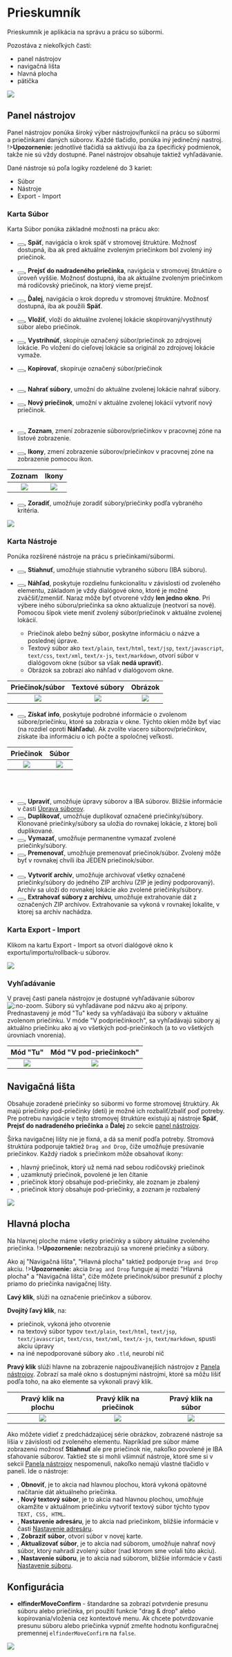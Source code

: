 # Prieskumník

Prieskumník je aplikácia na správu a prácu so súbormi.

Pozostáva z niekoľkých častí:
- panel nástrojov
- navigačná lišta
- hlavná plocha
- pätička

![](page.png)

## Panel nástrojov

Panel nástrojov ponúka široký výber nástrojov/funkcií na prácu so súbormi a priečinkami daných súborov. Každé tlačidlo, ponúka iný jedinečný nastroj.
!>**Upozornenie:** jednotlivé tlačidlá sa aktivujú iba za špecifický podmienok, takže nie sú vždy dostupné. Panel nástrojov obsahuje taktiež vyhľadávanie.

Dané nástroje sú poľa logiky rozdelené do 3 kariet:
- Súbor
- Nástroje
- Export - Import

### Karta Súbor

Karta Súbor ponúka základné možnosti na prácu ako:

- <button class="btn btn-sm btn-outline-secondary"><span><i class="ti ti-arrow-left"></i></span></button>, **Späť**, navigácia o krok späť v stromovej štruktúre. Možnosť dostupná, iba ak pred aktuálne zvoleným priečinkom bol zvolený iný priečinok.
- <button class="btn btn-sm btn-outline-secondary"><span><i class="ti ti-arrow-up"></i></span></button>, **Prejsť do nadradeného priečinka**, navigácia v stromovej štruktúre o úroveň vyššie. Možnosť dostupná, iba ak aktuálne zvoleným priečinkom má rodičovský priečinok, na ktorý vieme prejsť.
- <button class="btn btn-sm btn-outline-secondary"><span><i class="ti ti-arrow-right"></i></span></button>, **Ďalej**, navigácia o krok dopredu v stromovej štruktúre. Možnosť dostupná, iba ak použili **Späť**.

- <button class="btn btn-sm btn-outline-secondary"><span><i class="ti ti-clipboard"></i></span></button>, **Vložiť**, vloží do aktuálne zvolenej lokácie skopírovaný/vystihnutý súbor alebo priečinok.
- <button class="btn btn-sm btn-danger"><span><i class="ti ti-cut"></i></span></button>, **Vystrihnúť**, skopíruje označený súbor/priečinok zo zdrojovej lokácie. Po vložení do cieľovej lokácie sa originál zo zdrojovej lokácie vymaže.
- <button class="btn btn-sm btn-outline-secondary"><span><i class="ti ti-copy"></i></span></button>, **Kopírovať**, skopíruje označený súbor/priečinok
<br/><br/>
- <button class="btn btn-sm btn-success"><span><i class="ti ti-plus"></i></span></button>, **Nahrať súbory**, umožní do aktuálne zvolenej lokácie nahrať súbory.
- <button class="btn btn-sm btn-success"><span><i class="ti ti-folder-plus"></i></span></button>, **Nový priečinok**, umožní v aktuálne zvolenej lokácií vytvoriť nový priečinok.
<br/><br/>
- <button class="btn btn-sm btn-outline-secondary"><span><i class="ti ti-list"></i></span></button>, **Zoznam**, zmení zobrazenie súborov/priečinkov v pracovnej zóne na listové zobrazenie.
- <button class="btn btn-sm btn-outline-secondary"><span><i class="ti ti-layout-grid"></i></span></button>, **Ikony**, zmení zobrazenie súborov/priečinkov v pracovnej zóne na zobrazenie pomocou ikon.

Zoznam                     |  Ikony
:-------------------------:|:-------------------------:
![](page_sorted_B.png)     |  ![](page_sorted_A.png)

- <button class="btn btn-sm btn-outline-secondary"><span><i class="ti ti-arrows-up-down"></i></span></button>, **Zoradiť**, umožňuje zoradiť súbory/priečinky podľa vybraného kritéria.

![](sort_menu.png)

### Karta Nástroje

Ponúka rozšírené nástroje na prácu s priečinkami/súbormi.

- <button class="btn btn-sm btn-outline-secondary"><span><i class="ti ti-file-download"></i></span></button>, **Stiahnuť**, umožňuje stiahnutie vybraného súboru (IBA súboru).

- <button class="btn btn-sm btn-outline-secondary"><span><i class="ti ti-eye"></i></span></button>, **Náhľad**, poskytuje rozdielnu funkcionalitu v závislosti od zvoleného elementu, základom je vždy dialógové okno, ktoré je možné zväčšiť/zmenšiť. Naraz môže byť otvorené vždy **len jedno okno**. Pri výbere iného súboru/priečinka sa okno aktualizuje (neotvorí sa nové). Pomocou šípok viete meniť zvolený súbor/priečinok v aktuálne zvolenej lokácií.
  - Priečinok alebo bežný súbor, poskytne informáciu o názve a poslednej úprave.
  - Textový súbor ako `text/plain`, `text/html`, `text/jsp`, `text/javascript`, `text/css`, `text/xml`, `text/x-js`, `text/markdown`, otvorí súbor v dialógovom okne (súbor sa však **nedá upraviť**).
  - Obrázok sa zobrazí ako náhľad v dialógovom okne.

Priečinok/súbor            |  Textové súbory           | Obrázok
:-------------------------:|:-------------------------:|:-------------------------:
![](quicklook_folder.png)  |  ![](quicklook_file.png)  | ![](quicklook_image.png)

- <button class="btn btn-sm btn-outline-secondary"><span><i class="ti ti-info-square-rounded"></i></span></button>, **Získať info**, poskytuje podrobné informácie o zvolenom súbore/priečinku, ktoré sa zobrazia v okne. Týchto okien môže byť viac (na rozdiel oproti **Náhľadu**). Ak zvolíte viacero súborov/priečinkov, získate iba informáciu o ich počte a spoločnej veľkosti.

Priečinok                  |  Súbor
:-------------------------:|:-------------------------:
![](info_folder.png)       |  ![](info_file.png)

<br/><br/>
- <button class="btn btn-sm btn-warning"><span><i class="ti ti-edit"></i></span></button>, **Upraviť**, umožňuje úpravy súborov a IBA súborov. Bližšie informácie v časti [Úprava súborov](../fbrowser/file-edit/README.md).
- <button class="btn btn-sm btn-duplicate"><span><i class="ti ti-copy"></i></span></button>, **Duplikovať**, umožňuje duplikovať označené priečinky/súbory. Klonované priečinky/súbory sa uložia do rovnakej lokácie, z ktorej boli duplikované.
- <button class="btn btn-sm btn-danger"><span><i class="ti ti-trash"></i></span></button>, **Vymazať**, umožňuje permanentne vymazať zvolené priečinky/súbory.
- <button class="btn btn-sm btn-outline-secondary"><span><i class="ti ti-abc"></i></span></button>, **Premenovať**, umožňuje premenovať priečinok/súbor. Zvolený môže byť v rovnakej chvíli iba JEDEN priečinok/súbor.
<br/><br/>
- <button class="btn btn-sm btn-outline-secondary"><span><i class="ti ti-archive-off"></i></span></button>, **Vytvoriť archív**, umožňuje archivovať všetky označené priečinky/súbory do jedného ZIP archívu (ZIP je jediný podporovaný). Archív sa uloží do rovnakej lokácie ako zvolené priečinky/súbory.
- <button class="btn btn-sm btn-outline-secondary"><span><i class="ti ti-archive"></i></span></button>, **Extrahovať súbory z archívu**, umožňuje extrahovanie dát z označených ZIP archívov. Extrahovanie sa vykoná v rovnakej lokalite, v ktorej sa archív nachádza.

### Karta Export - Import

Klikom na kartu Export - Import sa otvorí dialógové okno k exportu/importu/rollback-u súborov.

![](import-export.png)

### Vyhľadávanie

V pravej časti panela nástrojov je dostupné vyhľadávanie súborov ![](search.png ":no-zoom"). Súbory sú vyhľadávane pod názvu ako aj prípony. Prednastavený je mód "Tu" kedy sa vyhľadávajú iba súbory v aktuálne zvolenom priečinku. V móde "V podpriečinkoch", sa vyhľadávajú súbory aj aktuálno priečinku ako aj vo všetkých pod-priečinkoch (a to vo všetkých úrovniach vnorenia).

Mód "Tu"                   |  Mód "V pod-priečinkoch"
:-------------------------:|:-------------------------:
![](search_normal.png)     |  ![](search_recursive.png)

## Navigačná lišta

Obsahuje zoradené priečinky so súbormi vo forme stromovej štruktúry. Ak majú priečinky pod-priečinky (deti) je možné ich rozbaliť/zbaliť poď potreby. Pre potrebu navigácie v tejto stromovej štruktúre existujú aj nástroje **Späť**, **Prejsť do nadradeného priečinka** a **Ďalej** zo sekcie [panel nástrojov](#karta-súbor).

Šírka navigačnej lišty nie je fixná, a dá sa meniť podľa potreby. Stromová štruktúra podporuje taktiež `Drag and Drop`, čiže umožňuje presúvanie priečinkov. Každý riadok s priečinkom môže obsahovať ikony:
- <span><i class="ti ti-home"></i></span>, hlavný priečinok, ktorý už nemá nad sebou rodičovský priečinok
- <span><i class="ti ti-lock"></i></span>, uzamknutý priečinok, povolené je len čítanie
- <span><i class="ti ti-caret-right-filled"></i></span>, priečinok ktorý obsahuje pod-priečinky, ale zoznam je zbalený
- <span><i class="ti ti-caret-down-filled"></i></span>, priečinok ktorý obsahuje pod-priečinky, a zoznam je rozbalený

![](navbar.png)

## Hlavná plocha

Na hlavnej ploche máme všetky priečinky a súbory aktuálne zvoleného priečinka.
!>**Upozornenie:** nezobrazujú sa vnorené priečinky a súbory.

Ako aj "Navigačná lišta", "Hlavná plocha" taktiež podporuje `Drag and Drop` akciu.
!>**Upozornenie:** akcia `Drag and Drop` funguje aj medzi "Hlavná plocha" a "Navigačná lišta", čiže môžete priečinok/súbor presunúť z plochy priamo do priečinka navigačnej lišty.

**Ľavý klik**, slúži na označenie priečinkov a súborov.

**Dvojitý ľavý klik**, na:
- priečinok, vykoná jeho otvorenie
- na textový súbor typov `text/plain`, `text/html`, `text/jsp`, `text/javascript`, `text/css`, `text/xml`, `text/x-js`, `text/markdown`, spusti akciu úpravy
- na iné nepodporované súbory ako `.tld`, neurobí nič

**Pravý klik** slúži hlavne na zobrazenie najpoužívanejších nástrojov z [Panela nástrojov](#panel-nástrojov). Zobrazí sa malé okno s dostupnými nástrojmi, ktoré sa môžu líšiť podľa toho, na ako elemente sa vykonali pravý klik.

Pravý klik na plochu       |  Pravý klik na priečinok  | Pravý klik na súbor
:-------------------------:|:-------------------------:|:-------------------------:
![](rc_workspace.png)      |  ![](rc_folder.png)       | ![](rc_file.png)

Ako môžete vidieť z predchádzajúcej série obrázkov, zobrazené nástroje sa líšia v závislosti od zvoleného elementu. Napríklad pre súbor máme zobrazenú možnosť **Stiahnuť** ale pre priečinok nie, nakoľko povolené je IBA sťahovanie súborov.
Taktiež ste si mohli všimnúť nástroje, ktoré sme si v sekcií [Panela nástrojov](#panel-nástrojov) nespomenuli, nakoľko nemajú vlastné tlačidlo v paneli. Ide o nástroje:
- <span><i class="ti ti-reload"></i></span>, **Obnoviť**, je to akcia nad hlavnou plochou, ktorá vykoná opätovné načítanie dát aktuálneho priečinka.
- <span><i class="ti ti-file-plus"></i></span>, **Nový textový súbor**, je to akcia nad hlavnou plochou, umožňuje okamžite v aktuálnom priečinku vytvoriť textový súbor týchto typov `TEXT, CSS, HTML`.
- <span><i class="ti ti-folder-cog"></i></span>, **Nastavenie adresáru**, je to akcia nad priečinkom, bližšie informácie v časti [Nastavenie adresáru](../fbrowser/folder-settings/README.md).
- <span><i class="ti ti-maximize"></i></span>, **Zobraziť súbor**, otvorí súbor v novej karte.
- <span><i class="ti ti-file-upload"></i></span>, **Aktualizovať súbor**, je to akcia nad súborom, umožňuje nahrať nový súbor, ktorý nahradí zvolený súbor (nad ktorom sme volali túto akciu).
- <span><i class="ti ti-file-settings"></i></span>, **Nastavenie súboru**, je to akcia nad súborom, bližšie informácie v časti [Nastavenie súboru](../fbrowser/file-settings/README.md).

## Konfigurácia

- **elfinderMoveConfirm** - štandardne sa zobrazí potvrdenie presunu súboru alebo priečinka, pri použití funkcie "drag & drop" alebo kopírovania/vloženia cez kontextové menu. Ak chcete potvrdzovanie presunu súboru alebo priečinka vypnúť zmeňte hodnotu konfiguračnej premennej `elfinderMoveConfirm` na `false`.

![](move-confirm.png)

